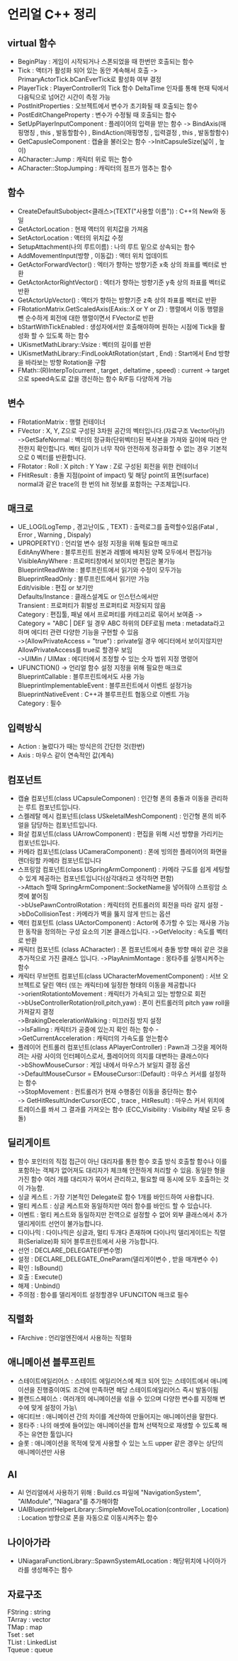 # 언리얼 C++ 정리

## virtual 함수
- BeginPlay : 게임이 시작되거나 스폰되었을 때 한번만 호출되는 함수  
- Tick : 액터가 활성화 되어 있는 동안 계속해서 호출 -> PrimaryActorTick.bCanEverTick로 활성화 여부 결정
- PlayerTick : PlayerController의 Tick 함수  DeltaTime 인자를 통해 현재 틱에서 다음틱으로 넘어간 시간이 측정 가능
- PostInitProperties : 오브젝트에서 변수가 초기화될 때 호출되는 함수  
- PostEditChangeProperty : 변수가 수정될 때 호출되는 함수  
- SetUpPlayerInputComponent : 플레이어의 입력을 받는 함수 -> BindAxis(매핑명칭 , this , 발동할함수) , BindAction(매핑명칭 , 입력결정 , this , 발동할함수)
- GetCapusleComponent : 캡슐을 불러오는 함수
->InitCapsuleSize(넓이 , 높이)
- ACharacter::Jump : 캐릭터 위로 뛰는 함수
- ACharacter::StopJumping : 캐릭터의 점프가 멈추는 함수

## 함수
- CreateDefaultSubobject<클래스>(TEXT("사용할 이름")) : C++의 New와 동일
- GetActorLocation : 현재 액터의 위치값을 가져옴
- SetActorLocation : 액터의 위치값 수정
- SetupAttachment(나의 루트이름) : 나의 루트 밑으로 상속되는 함수
- AddMovementInput(방향 , 이동값) : 액터 위치 업데이트
- GetActorForwardVector() : 엑터가 향하는 방향기준 x축 상의 좌표를 벡터로 반환
- GetActorActorRightVector() : 엑터가 향하는 방향기준 y축 상의 좌표를 벡터로 반환
- GetActorUpVector() : 액터가 향하는 방향기준 z축 상의 좌표를 벡터로 반환
- FRotationMatrix.GetScaledAxis(EAxis::X or Y or Z) : 행렬에서 이동 행렬을 뺀 순수하게 회전에 대한 행렬이면서 FVector로 반환
- bStartWithTickEnabled : 생성자에서만 호출해야하며 원하는 시점에 Tick을 활성화 할 수 있도록 하는 함수
- UKismetMathLibrary::Vsize : 벡터의 길이를 반환
- UKismetMathLibrary::FindLookAtRotation(start , End) : Start에서 End 방향을 바라보는 방향 Rotation을 구함
- FMath::(R)InterpTo(current , target , deltatime , speed) : current -> target으로 speed속도로 값을 갱신하는 함수 R/F등 다양하게 가능

## 변수
- FRotationMatrix : 행렬 컨테이너
- FVector : X, Y, Z으로 구성된 3차원 공간의 벡터입니다.(자료구조 Vector아님!)  
->GetSafeNormal : 벡터의 정규화(단위벡터)된 복사본을 가져와 길이에 따라 안전한지 확인합니다. 벡터 길이가 너무 작아 안전하게 정규화할 수 없는 경우 기본적으로 0 벡터를 반환합니다.
- FRotator : Roll : X pitch : Y  Yaw : Z로 구성된 회전을 위한 컨테이너
- FHitResult : 충돌 지점(point of impact) 및 해당 point의 표면(surface) normal과 같은 trace의 한 번의 hit 정보를 포함하는 구조체입니다.

## 매크로
- UE_LOG(LogTemp , 경고난이도 , TEXT) : 출력로그를 출력할수있음(Fatal , Error , Warning , Dispaly)
- UPROPERTY() : 언리얼 변수 설정 지정을 위해 필요한 매크로  
EditAnyWhere : 블루프린트 원본과 레벨에 배치된 양쪽 모두에서 편집가능  
VisibleAnyWhere : 프로퍼티창에서 보이지만 편집은 불가능  
BlueprintReadWrite : 블루프린트에서 읽기와 수정이 모두가능  
BlueprintReadOnly : 블루프린트에서 읽기만 가능  
Edit/visible : 편집 or 보기만  
Defaults/Instance : 클래스설계도 or 인스턴스에서만  
Transient : 프로퍼티가 휘발성 프로퍼티로 저장되지 않음  
Category : 편집툴, 패널 에서 프로퍼티를 카테고리로 묶어서 보여줌 -> Category = "ABC | DEF  일 경우 ABC 하위의 DEF로됨
meta : metadata라고 하며 에디터 관련 다양한 기능을 구현할 수 있음  
->(AllowPrivateAccess = "true") : private일 경우 에디터에서 보이지않지만 AllowPrivateAccess를 true로 할경우 보임  
->UIMin / UIMax : 에디터에서 조정할 수 있는 숫자 범위 지정 명령어  
- UFUNCTION() -> 언리얼 함수 설정 지정을 위해 필요한 매크로  
BlueprintCallable : 블루프린트에서도 사용 가능   
BlueprintImplementableEvent  : 블루프린트에서 이벤트 설정가능  
BlueprintNativeEvent  : C++과 블루프린트 협동으로 이벤트 가능  
Category : 필수

## 입력방식
- Action : 눌렀다가 때는 방식은의 간단한 것(한번)
- Axis : 마우스 같이 연속적인 값(계속)

## 컴포넌트
- 캡슐 컴포넌트(class UCapsuleComponen) : 인간형 폰의 충돌과 이동을 관리하는 루트 컴포넌트입니다. 
- 스켈레탈 메시 컴포넌트(class USkeletalMeshComponent) : 인간형 폰의 비주얼을 담당하는 컴포넌트입니다.
- 화살 컴포넌트(class UArrowComponent) : 편집을 위해 시선 방향을 가리키는 컴포넌트입니다. 
- 카메라 컴포넌트(class UCameraComponent) : 폰에 빙의한 플레이어의 화면을 렌더링할 카메라 컴포넌트입니다
- 스프링암 컴포넌트(class USpringArmComponent) : 카메라 구도를 쉽게 세팅할 수 있게 제공하는 컴포넌트입니다(삼각대라고 생각하면 편함)  
->Attach 할때 SpringArmComponent::SocketName을 넣어줘야 스프링암 소켓에 붙어짐  
->bUsePawnControlRotation : 캐릭터의 컨트롤러의 회전을 따라 갈지 설정 
->bDoCollisionTest : 카메라가 벽을 뚫지 않게 만드는 옵션
- 액터 컴포턴트 (class UActorComponent) : Actor에 추가할 수 있는 재사용 가능한 동작을 정의하는 구성 요소의 기본 클래스입니다.
->GetVelocity : 속도를 벡터로 반환
- 캐릭터 컴포넌트 (class ACharacter) : 폰 컴포넌트에서 충돌 방향 매쉬 같은 것을 추가적으로 가진 클래스 입니다.
->PlayAnimMontage : 몽타주를 실행시켜주는 함수
- 캐릭터 무브먼트 컴포넌트(class UCharacterMovementComponent) : 서브 오브젝트로 달린 액터 (또는 캐릭터)에 일정한 형태의 이동을 제공합니다  
->orientRotationtoMovement : 캐릭터가 가속되고 있는 방향으로 회전  
->bUseControllerRotation(roll,pitch,yaw) : 폰이 컨트롤러의 pitch yaw roll을 가져갈지 결정  
->BrakingDecelerationWalking : 미끄러짐 방지 설정  
->IsFalling : 캐릭터가 공중에 있는지 확인 하는 함수
->GetCurrentAcceleration : 캐릭터의 가속도를 얻는함수
- 플레이어 컨트롤러 컴포넌트(class APlayerController) : Pawn과 그것을 제어하려는 사람 사이의 인터페이스로서, 플레이어의 의지를 대변하는 클래스이다  
->bShowMouseCursor : 게임 내에서 마우스가 보일지 결정 옵션  
->DefaultMouseCursor = EMouseCursor::(Default) : 마우스 커서를 설정하는 함수  
->StopMovement : 컨트롤러가 현재 수행중인 이동을 중단하는 함수  
-> GetHitResultUnderCursor(ECC , trace , HitResult) : 마우스 커서 위치에 트레이스를 쏴서 그 결과를 가져오는 함수 (ECC_Visibility : Visibility 채널 모두 충돌)	

## 딜리게이트
- 함수 포인터의 직접 접근이 아닌 대리자를 통한 함수 호출 방식 
호출할 함수나 이를 포함하는 객체가 없어져도 대리자가 체크해 안전하게 처리할 수 있음. 
동일한 형을 가진 함수 여러 개를 대리자가 묶어서 관리하고, 필요할 때 동시에 모두 호출하는 것이 가능함.
- 싱글 케스트	: 가장 기본적인 Delegate로 함수 1개를 바인드하여 사용합니다.
- 멀티 케스트	: 싱글 케스트와 동일하지만 여러 함수를 바인드 할 수 있습니다.
- 이벤트	: 멀티 케스트와 동일하지만 전역으로 설정할 수 없어 외부 클래스에서 추가 델리게이트 선언이 불가능합니다.
- 다이나믹 : 다이나믹은 싱글과, 멀티 두개다 존재하며 다이나믹 델리게이트는 직렬화(Serialize)화 되어 블루프린트에서 사용 가능합니다.
- 선언 : DECLARE_DELEGATE(F변수명) 
- 설정 : DECLARE_DELEGATE_OneParam(델리게이변수 , 받을 매개변수 수)
- 확인 : IsBound()
- 호출 : Execute()
- 해제 : Unbind()
- 주의점 : 함수를 델리게이트 설정할경우 UFUNCITON 매크로 필수

## 직렬화
- FArchive : 언리얼엔진에서 사용하는 직렬화

## 애니메이션 블루프린트
- 스테이트에일리어스 : 스테이트 에일리어스에 체크 되어 있는 스테이트에서 애니메이션을 진행중이여도 조건에 만족하면 해당 스테이트에일리어스 즉시 발동이됨
- 블랜드스페이스 : 여러개의 에니메이션을 섞을 수 있으며 다양한 변수를 지정해 변수에 맞게 설정이 가능\
- 애디티브 :  애니메이션 간의 차이를 계산하여 만들어지는 애니메이션을 말한다.
- 몽타주 : 나의 애셋에 들어있는 애니메이션을 합쳐 선택적으로 재생할 수 있도록 해주는 유연한 툴입니다
- 슬롯 : 애니메이션을 목적에 맞게 사용할 수 있는 노드 upper 같은 경우는 상단의 애니메이션만 사용

## AI
- AI 언리얼에서 사용하기 위해 : Build.cs 파일에 "NavigationSystem", "AIModule", "Niagara"를 추가해야함
- UAIBlueprintHelperLibrary::SimpleMoveToLocation(controller , Location)  : Location 방향으로 폰을 자동으로 이동시켜주는 함수 

## 나이아가라
- UNiagaraFunctionLibrary::SpawnSystemAtLocation : 해당위치에 나이아가라를 생성해주는 함수

## 자료구조
FString : string  
TArray : vector  
TMap : map  
Tset : set  
TList : LinkedList  
Tqueue : queue  
